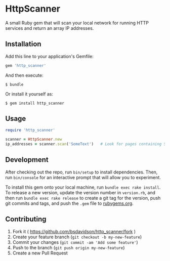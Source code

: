 # HttpScanner

A small Ruby gem that will scan your local network for running HTTP services and return an array IP addresses.

## Installation

Add this line to your application's Gemfile:

```ruby
gem 'http_scanner'
```

And then execute:

    $ bundle

Or install it yourself as:

    $ gem install http_scanner

## Usage

```ruby
require 'http_scanner'

scanner = HttpScanner.new
ip_addresses = scanner.scan('SomeText')   # Look for pages containing SomeText
```

## Development

After checking out the repo, run `bin/setup` to install dependencies. Then, run `bin/console` for an interactive prompt that will allow you to experiment.

To install this gem onto your local machine, run `bundle exec rake install`. To release a new version, update the version number in `version.rb`, and then run `bundle exec rake release` to create a git tag for the version, push git commits and tags, and push the `.gem` file to [rubygems.org](https://rubygems.org).

## Contributing

1. Fork it ( https://github.com/bsdavidson/http_scanner/fork )
2. Create your feature branch (`git checkout -b my-new-feature`)
3. Commit your changes (`git commit -am 'Add some feature'`)
4. Push to the branch (`git push origin my-new-feature`)
5. Create a new Pull Request
